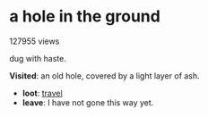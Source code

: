 # a hole in the ground

127955 views

dug with haste.

**Visited**: an old hole, covered by a light layer of ash.

- **loot**: [travel](travel-travel.md)
- **leave**: I have not gone this way yet.
